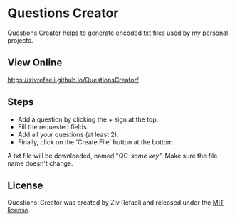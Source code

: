 # Questions Creator
Questions Creator helps to generate encoded txt files used by my personal projects.

## View Online
https://zivrefaeli.github.io/QuestionsCreator/

## Steps
- Add a question by clicking the + sign at the top.
- Fill the requested fields.
- Add all your questions (at least 2).
- Finally, click on the 'Create File' button at the bottom.

A txt file will be downloaded, named "QC-*some key*". Make sure the file name doesn't change.

## License
Questions-Creator was created by Ziv Refaeli and released under the [MIT license](https://github.com/zivrefaeli/Questions-Creator/blob/master/LICENCE).
